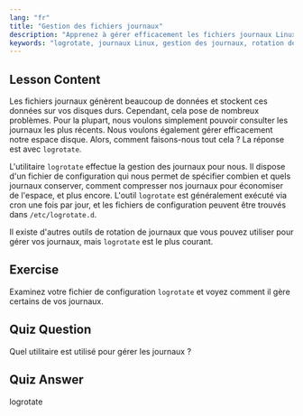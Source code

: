 ```yaml
---
lang: "fr"
title: "Gestion des fichiers journaux"
description: "Apprenez à gérer efficacement les fichiers journaux Linux à l'aide de logrotate. Découvrez la rotation des journaux, la compression et la configuration pour économiser de l'espace disque. Commencez à apprendre dès aujourd'hui !"
keywords: "logrotate, journaux Linux, gestion des journaux, rotation des journaux, tutoriel Linux, débutant, guide, espace disque"
---
```


## Lesson Content

Les fichiers journaux génèrent beaucoup de données et stockent ces données sur vos disques durs. Cependant, cela pose de nombreux problèmes. Pour la plupart, nous voulons simplement pouvoir consulter les journaux les plus récents. Nous voulons également gérer efficacement notre espace disque. Alors, comment faisons-nous tout cela ? La réponse est avec `logrotate`.

L'utilitaire `logrotate` effectue la gestion des journaux pour nous. Il dispose d'un fichier de configuration qui nous permet de spécifier combien et quels journaux conserver, comment compresser nos journaux pour économiser de l'espace, et plus encore. L'outil `logrotate` est généralement exécuté via cron une fois par jour, et les fichiers de configuration peuvent être trouvés dans `/etc/logrotate.d`.

Il existe d'autres outils de rotation de journaux que vous pouvez utiliser pour gérer vos journaux, mais `logrotate` est le plus courant.

## Exercise

Examinez votre fichier de configuration `logrotate` et voyez comment il gère certains de vos journaux.

## Quiz Question

Quel utilitaire est utilisé pour gérer les journaux ?

## Quiz Answer

logrotate
